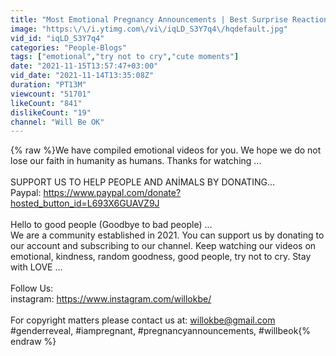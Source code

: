```yaml
---
title: "Most Emotional Pregnancy Announcements | Best Surprise Reactions | HEARTWARMING MOMENTS"
image: "https:\/\/i.ytimg.com\/vi\/iqLD_S3Y7q4\/hqdefault.jpg"
vid_id: "iqLD_S3Y7q4"
categories: "People-Blogs"
tags: ["emotional","try not to cry","cute moments"]
date: "2021-11-15T13:57:47+03:00"
vid_date: "2021-11-14T13:35:08Z"
duration: "PT13M"
viewcount: "51701"
likeCount: "841"
dislikeCount: "19"
channel: "Will Be OK"
---
```

{% raw %}We have compiled emotional videos for you. We hope we do not lose our faith in humanity as humans. Thanks for watching ... <br /><br />SUPPORT US TO HELP PEOPLE AND ANİMALS BY DONATING…<br />Paypal: <a rel="nofollow" target="blank" href="https://www.paypal.com/donate?hosted_button_id=L693X6GUAVZ9J">https://www.paypal.com/donate?hosted_button_id=L693X6GUAVZ9J</a><br /><br />Hello to good people (Goodbye to bad people) ...<br />We are a community established in 2021.  You can support us by donating to our account and subscribing to our channel. Keep watching our videos on emotional, kindness, random goodness, good people, try not to cry. Stay with LOVE ...<br /><br />Follow Us:<br />       instagram: <a rel="nofollow" target="blank" href="https://www.instagram.com/willokbe/">https://www.instagram.com/willokbe/</a><br /><br />For copyright matters please contact us at: willokbe@gmail.com #genderreveal, #iampregnant, #pregnancyannouncements, #willbeok{% endraw %}

